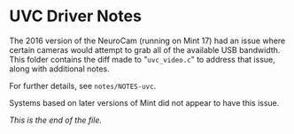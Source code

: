 # UVC Driver Notes

The 2016 version of the NeuroCam (running on Mint 17) had an issue where
certain cameras would attempt to grab all of the available USB bandwidth.
This folder contains the diff made to "`uvc_video.c`" to address that issue,
along with additional notes.

For further details, see `notes/NOTES-uvc`.

Systems based on later versions of Mint did not appear to have this issue.

_This is the end of the file._
